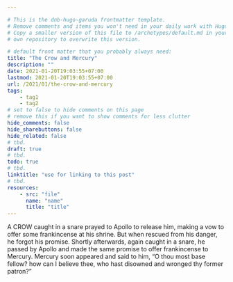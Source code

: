 ```yaml
---

# This is the dnb-hugo-garuda frontmatter template. 
# Remove comments and items you won't need in your daily work with Hugo.
# Copy a smaller version of this file to /archetypes/default.md in your
# own repository to overwrite this version.

# default front matter that you probably always need:
title: "The Crow and Mercury"
description: ""
date: 2021-01-20T19:03:55+07:00
lastmod: 2021-01-20T19:03:55+07:00
url: /2021/01/the-crow-and-mercury
tags:
    - tag1
    - tag2
# set to false to hide comments on this page
# remove this if you want to show comments for less clutter
hide_comments: false
hide_sharebuttons: false
hide_related: false
# tbd.
draft: true
# tbd.
todo: true
# tbd.
linktitle: "use for linking to this post"
# tbd.
resources:
    - src: "file"
      name: "name"
      title: "title"
---
```

A CROW caught in a snare prayed to Apollo to release him, making a vow to offer some frankincense at his shrine. But when rescued from his danger, he forgot his promise. Shortly afterwards, again caught in a snare, he passed by Apollo and made the same promise to offer frankincense to Mercury. Mercury soon appeared and said to him, “O thou most base fellow? how can I believe thee, who hast disowned and wronged thy former patron?”
